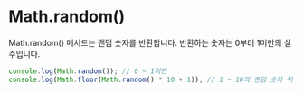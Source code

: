 # Math.random()

Math.random() 메서드는 랜덤 숫자를 반환합니다. 반환하는 숫자는 0부터 1미만의 실수입니다.
```javascript
console.log(Math.random()); // 0 ~ 1미만
console.log(Math.floor(Math.random() * 10 + 1)); // 1 ~ 10의 랜덤 숫자 취득방법
```
